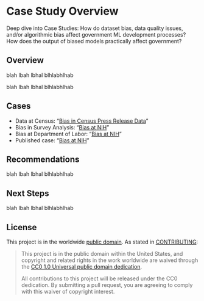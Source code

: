 # Case Study Overview

Deep dive into Case Studies: How do dataset bias, data quality issues, and/or algorithmic bias affect government ML development processes? How does the output of biased models practically affect government?  

## Overview
blah lbah lbhal blhlabhlhab

blah lbah lbhal blhlabhlhab

## Cases
- Data at Census: “[Bias in Census Press Release Data](https://github.com/s-hosseini/MLBias/blob/main/CaseStudyCensusWeb.md)” 
- Bias in Survey Analysis: “[Bias at NIH](https://github.com/s-hosseini/MLBias/blob/main/CaseStudyCensusWeb.md)” 
- Bias at Department of Labor: “[Bias at NIH](https://github.com/s-hosseini/MLBias/blob/main/CaseStudyCensusWeb.md)” 
- Published case: “[Bias at NIH](https://github.com/s-hosseini/MLBias/blob/main/CaseStudyCensusWeb.md)” 

## Recommendations
blah lbah lbhal blhlabhlhab

## Next Steps
blah lbah lbhal blhlabhlhab

## License

This project is in the worldwide [public domain](LICENSE.md). As stated in [CONTRIBUTING](CONTRIBUTING.md):

> This project is in the public domain within the United States, and copyright and related rights in the work worldwide are waived through the [CC0 1.0 Universal public domain dedication](https://creativecommons.org/publicdomain/zero/1.0/).
>
> All contributions to this project will be released under the CC0 dedication. By submitting a pull request, you are agreeing to comply with this waiver of copyright interest.

